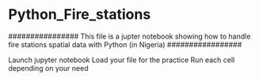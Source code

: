 # Python_Fire_stations
################  This file is a jupter notebook showing how to handle fire stations spatial data with Python (in Nigeria) #################

Launch jupyter notebook
Load your file for the practice 
Run each cell depending on your need 

